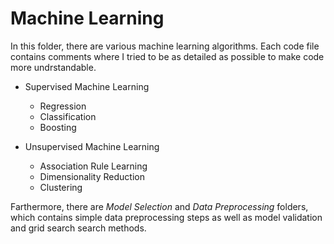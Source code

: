 # Machine Learning

In this folder, there are various machine learning algorithms. Each code file contains comments where I tried to be as detailed as possible to make code more undrstandable.

* Supervised Machine Learning

    * Regression
    * Classification
    * Boosting


* Unsupervised Machine Learning

    * Association Rule Learning
    * Dimensionality Reduction
    * Clustering



Farthermore, there are *Model Selection* and *Data Preprocessing* folders, which contains simple data preprocessing steps as well as model validation and grid search search methods.


